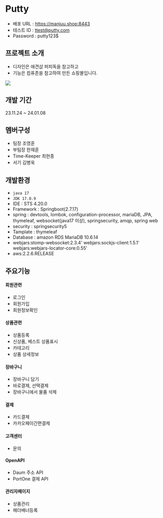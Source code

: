 # Putty

- 배포 URL : https://manjuu.shop:8443
- 테스트 ID : ttest@putty.com
- Password : putty123$

## 프로젝트 소개 
- 디자인은 애견샵 퍼피독을 참고하고
- 기능은 컴퓨존을 참고하여 만든 쇼핑몰입니다.

<img src="https://github.com/CodingConnectors/Putty/assets/141596791/d1e22e96-99e2-4b6d-8a64-00525a8d753f">


## 개발 기간
23.11.24 ~ 24.01.08

## 멤버구성
- 팀장 조영훈
- 부팀장 한재훈
- Time-Keeper 최현종
- 서기 김병욱

## 개발환경
- `java 17`
- `JDK 17.0.9`
- IDE : STS 4.20.0
- Framework : Springboot(2.7.17)
- spring : devtools, lombok, configuration-processor, mariaDB, JPA, thymeleaf, websocket(java17 이상), springsecurity, amqp, spring web
- security : springsecurity5
- Tamplate : thymeleaf
- Database : amazon RDS MariaDB 10.6.14
- webjars:stomp-websocket:2.3.4'
  webjars:sockjs-client:1.5.1'
  webjars:webjars-locator-core:0.55'
- aws:2.2.6.RELEASE

## 주요기능
#### 회원관련
- 로그인
- 회원가입
- 회원정보확인

#### 상품관련
- 상품등록
- 신상품, 베스트 상품표시
- 카테고리
- 상품 상세정보

#### 장바구니
- 장바구니 담기
- 바로결제, 선택결제
- 장바구니에서 물품 삭제

#### 결제
- 카드결제
- 카카오페이간편결제

#### 고객센터
- 문의

#### OpenAPI
- Daum 주소 API
- PortOne 결제 API

#### 관리자페이지
- 상품관리
- 헤더배너등록
